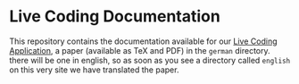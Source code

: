 Live Coding Documentation
=========================

This repository contains the documentation available for our [Live Coding 
Application](https://github.com/hellerve/Veto-LiveCoding), a paper
(available as TeX and PDF) in the `german` directory. there will be one
in english, so as soon as you see a directory called `english` on this
very site we have translated the paper.

